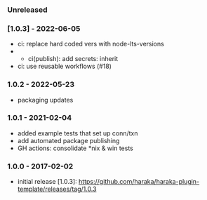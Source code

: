 
### Unreleased


### [1.0.3] - 2022-06-05

- ci: replace hard coded vers with node-lts-versions
- * ci(publish): add secrets: inherit
- ci: use reusable workflows (#18)


### 1.0.2 - 2022-05-23

- packaging updates


### 1.0.1 - 2021-02-04

- added example tests that set up conn/txn
- add automated package publishing
- GH actions: consolidate \*nix & win tests


### 1.0.0 - 2017-02-02

- initial release
[1.0.3]: https://github.com/haraka/haraka-plugin-template/releases/tag/1.0.3
